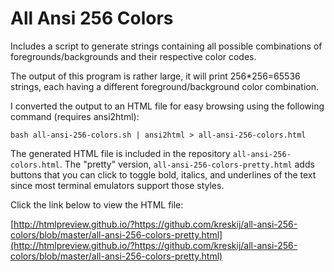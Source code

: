 # All Ansi 256 Colors

Includes a script to generate strings containing all possible combinations of foregrounds/backgrounds and their respective color codes.

The output of this program is rather large, it will print 256*256=65536 strings, each having a different foreground/background color combination.

I converted the output to an HTML file for easy browsing using the following command (requires ansi2html):

```bash all-ansi-256-colors.sh | ansi2html > all-ansi-256-colors.html```
    
The generated HTML file is included in the repository ```all-ansi-256-colors.html```. The "pretty" version, ```all-ansi-256-colors-pretty.html``` adds buttons that you can click to toggle bold, italics, and underlines of the text since most terminal emulators support those styles.

Click the link below to view the HTML file:

[http://htmlpreview.github.io/?https://github.com/kreskij/all-ansi-256-colors/blob/master/all-ansi-256-colors-pretty.html](http://htmlpreview.github.io/?https://github.com/kreskij/all-ansi-256-colors/blob/master/all-ansi-256-colors-pretty.html)
